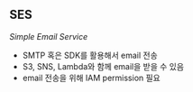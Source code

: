 ## SES

_Simple Email Service_

- SMTP 혹은 SDK를 활용해서 email 전송
- S3, SNS, Lambda와 함께 email을 받을 수 있음
- email 전송을 위해 IAM permission 필요

